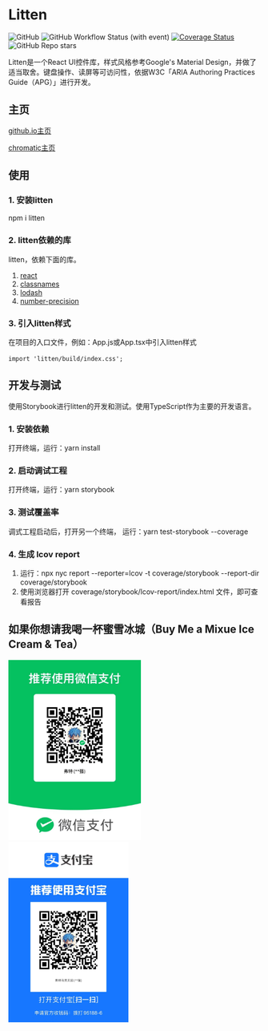 # Litten
![GitHub](https://img.shields.io/github/license/liuxian496/litten)
![GitHub Workflow Status (with event)](https://img.shields.io/github/actions/workflow/status/liuxian496/litten/litten.yml)
[![Coverage Status](https://coveralls.io/repos/github/liuxian496/litten/badge.svg?branch=main)](https://coveralls.io/github/liuxian496/litten?branch=main)
![GitHub Repo stars](https://img.shields.io/github/stars/liuxian496/litten)


<p>Litten是一个React UI控件库，样式风格参考Google's Material Design，并做了适当取舍。键盘操作、读屏等可访问性，依据W3C「ARIA Authoring Practices Guide（APG）」进行开发。</p>

## 主页
[github.io主页](https://liuxian496.github.io/litten/)

[chromatic主页](https://main--650fa3c0e5326b2081708310.chromatic.com/)

## 使用

### 1. 安装litten
npm i litten

### 2. litten依赖的库
litten，依赖下面的库。
1. [react](https://github.com/facebook/react)
2. [classnames](https://github.com/JedWatson/classnames)
3. [lodash](https://github.com/lodash/lodash)
4. [number-precision](https://github.com/nefe/number-precision)

### 3. 引入litten样式
<p>在项目的入口文件，例如：App.js或App.tsx中引入litten样式</p>
<code>import 'litten/build/index.css';</code>

## 开发与测试
<p>使用Storybook进行litten的开发和测试。使用TypeScript作为主要的开发语言。</p>

### 1. 安装依赖
打开终端，运行：yarn install

### 2. 启动调试工程
打开终端，运行：yarn storybook

### 3. 测试覆盖率
调式工程启动后，打开另一个终端，
运行：yarn test-storybook --coverage 

### 4. 生成 lcov report
1. 运行：npx nyc report --reporter=lcov -t coverage/storybook --report-dir coverage/storybook
2. 使用浏览器打开 coverage/storybook/lcov-report/index.html 文件，即可查看报告

## 如果你想请我喝一杯蜜雪冰城（Buy Me a Mixue Ice Cream & Tea）
<img src=".\\public\\wechat.jpg" height="360">
<img src=".\\public\\alipay.jpg" height="360">
